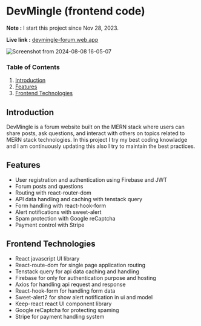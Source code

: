 # DevMingle (frontend code)

**Note :** I start this project since Nov 28, 2023.

**Live link :** [devmingle-forum.web.app](https://devmingle-forum.web.app)

![Screenshot from 2024-08-08 16-05-07](https://github.com/user-attachments/assets/1b8ad311-c6fe-4e78-9ae1-5d65d95eff49)

### Table of Contents

1. [Introduction](#introduction)
2. [Features](#features)
3. [Frontend Technologies](#frontend-technologies)

## Introduction

DevMingle is a forum website built on the MERN stack where users can share posts, ask questions, and interact with others on topics related to MERN stack technologies. In this project I try my best coding knowladge and I am continuously updating this also I try to maintain the best practices.

## Features

- User registration and authentication using Firebase and JWT
- Forum posts and questions
- Routing with react-router-dom
- API data handling and caching with tenstack query
- Form handling with react-hook-form
- Alert notifications with sweet-alert
- Spam protection with Google reCaptcha
- Payment control with Stripe

## Frontend Technologies

- React javascript UI library
- React-route-dom for single page application routing
- Tenstack query for api data caching and handling
- Firebase for only for authentication purpose and hosting
- Axios for handling api request and response
- React-hook-form for handling form data
- Sweet-alert2 for show alert notification in ui and model
- Keep-react react UI component library
- Google reCaptcha for protecting spaming
- Stripe for payment handling system
